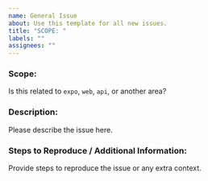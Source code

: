 ```yaml
---
name: General Issue
about: Use this template for all new issues.
title: "SCOPE: "
labels: ""
assignees: ""
---
```


### Scope:

Is this related to `expo`, `web`, `api`, or another area?

### Description:

Please describe the issue here.

### Steps to Reproduce / Additional Information:

Provide steps to reproduce the issue or any extra context.
